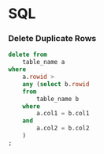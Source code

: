 # SQL

### Delete Duplicate Rows
```sql
delete from 
    table_name a
where 
    a.rowid > 
    any (select b.rowid
    from 
        table_name b
    where 
        a.col1 = b.col1
    and 
        a.col2 = b.col2
    )
;
```